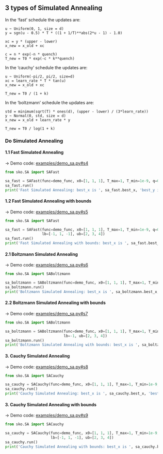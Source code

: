 ## 3 types of Simulated Annealing
In the ‘fast’ schedule the updates are:
```
u ~ Uniform(0, 1, size = d)
y = sgn(u - 0.5) * T * ((1 + 1/T)**abs(2*u - 1) - 1.0)

xc = y * (upper - lower)
x_new = x_old + xc

c = n * exp(-n * quench)
T_new = T0 * exp(-c * k**quench)
```

In the ‘cauchy’ schedule the updates are:
```
u ~ Uniform(-pi/2, pi/2, size=d)
xc = learn_rate * T * tan(u)
x_new = x_old + xc

T_new = T0 / (1 + k)
```
In the ‘boltzmann’ schedule the updates are:
```
std = minimum(sqrt(T) * ones(d), (upper - lower) / (3*learn_rate))
y ~ Normal(0, std, size = d)
x_new = x_old + learn_rate * y

T_new = T0 / log(1 + k)
```
### Do Simulated Annealing
#### 1.1 Fast Simulated Annealing
-> Demo code: [examples/demo_sa.py#s4](https://github.com/guofei9987/scikit-opt/blob/master/examples/demo_sa.py#L17)
```python
from sko.SA import SAFast

sa_fast = SAFast(func=demo_func, x0=[1, 1, 1], T_max=1, T_min=1e-9, q=0.99, L=300, max_stay_counter=150)
sa_fast.run()
print('Fast Simulated Annealing: best_x is ', sa_fast.best_x, 'best_y is ', sa_fast.best_y)

```


#### 1.2 Fast Simulated Annealing with bounds
-> Demo code: [examples/demo_sa.py#s5](https://github.com/guofei9987/scikit-opt/blob/master/examples/demo_sa.py#L24)
```python
from sko.SA import SAFast

sa_fast = SAFast(func=demo_func, x0=[1, 1, 1], T_max=1, T_min=1e-9, q=0.99, L=300, max_stay_counter=150,
                 lb=[-1, 1, -1], ub=[2, 3, 4])
sa_fast.run()
print('Fast Simulated Annealing with bounds: best_x is ', sa_fast.best_x, 'best_y is ', sa_fast.best_y)

```
#### 2.1 Boltzmann Simulated Annealing
-> Demo code: [examples/demo_sa.py#s6](https://github.com/guofei9987/scikit-opt/blob/master/examples/demo_sa.py#L32)
```python
from sko.SA import SABoltzmann

sa_boltzmann = SABoltzmann(func=demo_func, x0=[1, 1, 1], T_max=1, T_min=1e-9, q=0.99, L=300, max_stay_counter=150)
sa_boltzmann.run()
print('Boltzmann Simulated Annealing: best_x is ', sa_boltzmann.best_x, 'best_y is ', sa_fast.best_y)


```

#### 2.2 Boltzmann Simulated Annealing with bounds
-> Demo code: [examples/demo_sa.py#s7](https://github.com/guofei9987/scikit-opt/blob/master/examples/demo_sa.py#L40)
```python
from sko.SA import SABoltzmann

sa_boltzmann = SABoltzmann(func=demo_func, x0=[1, 1, 1], T_max=1, T_min=1e-9, q=0.99, L=300, max_stay_counter=150,
                           lb=-1, ub=[2, 3, 4])
sa_boltzmann.run()
print('Boltzmann Simulated Annealing with bounds: best_x is ', sa_boltzmann.best_x, 'best_y is ', sa_fast.best_y)

```
#### 3. Cauchy Simulated Annealing
-> Demo code: [examples/demo_sa.py#s8](https://github.com/guofei9987/scikit-opt/blob/master/examples/demo_sa.py#L48)
```python
from sko.SA import SACauchy

sa_cauchy = SACauchy(func=demo_func, x0=[1, 1, 1], T_max=1, T_min=1e-9, q=0.99, L=300, max_stay_counter=150)
sa_cauchy.run()
print('Cauchy Simulated Annealing: best_x is ', sa_cauchy.best_x, 'best_y is ', sa_cauchy.best_y)

```
#### 3. Cauchy Simulated Annealing with bounds
-> Demo code: [examples/demo_sa.py#s9](https://github.com/guofei9987/scikit-opt/blob/master/examples/demo_sa.py#L55)
```python
from sko.SA import SACauchy

sa_cauchy = SACauchy(func=demo_func, x0=[1, 1, 1], T_max=1, T_min=1e-9, q=0.99, L=300, max_stay_counter=150,
                     lb=[-1, 1, -1], ub=[2, 3, 4])
sa_cauchy.run()
print('Cauchy Simulated Annealing with bounds: best_x is ', sa_cauchy.best_x, 'best_y is ', sa_cauchy.best_y)
```
